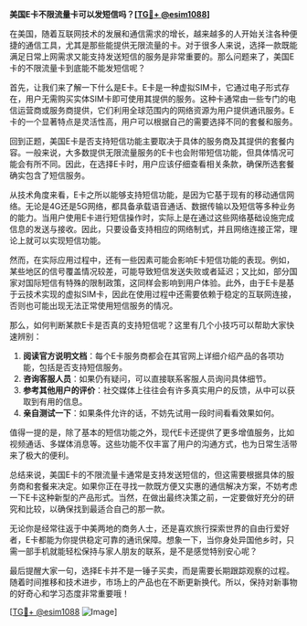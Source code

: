 **美国E卡不限流量卡可以发短信吗？[[TG💪+ @esim1088](https://t.me/s/esim1088)]**

在美国，随着互联网技术的发展和通信需求的增长，越来越多的人开始关注各种便捷的通信工具，尤其是那些能提供无限流量的卡。对于很多人来说，选择一款既能满足日常上网需求又能支持发送短信的服务是非常重要的。那么问题来了，美国E卡的不限流量卡到底能不能发短信呢？

首先，让我们来了解一下什么是E卡。E卡是一种虚拟SIM卡，它通过电子形式存在，用户无需购买实体SIM卡即可使用其提供的服务。这种卡通常由一些专门的电信运营商或服务商提供，它们利用全球范围内的网络资源为用户提供通讯服务。E卡的一个显著特点是灵活性高，用户可以根据自己的需要选择不同的套餐和服务。

回到正题，美国E卡是否支持短信功能主要取决于具体的服务商及其提供的套餐内容。一般来说，大多数提供无限流量服务的E卡也会附带短信功能，但具体情况可能会有所不同。因此，在选择E卡时，用户应该仔细查看相关条款，确保所选套餐确实包含了短信服务。

从技术角度来看，E卡之所以能够支持短信功能，是因为它基于现有的移动通信网络。无论是4G还是5G网络，都具备承载语音通话、数据传输以及短信等多种业务的能力。当用户使用E卡进行短信操作时，实际上是在通过这些网络基础设施完成信息的发送与接收。因此，只要设备支持相应的网络制式，并且网络连接正常，理论上就可以实现短信功能。

然而，在实际应用过程中，还有一些因素可能会影响E卡短信功能的表现。例如，某些地区的信号覆盖情况较差，可能导致短信发送失败或者延迟；又比如，部分国家对国际短信有特殊的限制政策，这同样会影响到用户体验。此外，由于E卡是基于云技术实现的虚拟SIM卡，因此在使用过程中还需要依赖于稳定的互联网连接，否则也可能出现无法正常使用短信服务的情况。

那么，如何判断某款E卡是否真的支持短信呢？这里有几个小技巧可以帮助大家快速辨别：

1. **阅读官方说明文档**：每个E卡服务商都会在其官网上详细介绍产品的各项功能，包括是否支持短信服务。
2. **咨询客服人员**：如果仍有疑问，可以直接联系客服人员询问具体细节。
3. **参考其他用户的评价**：社交媒体上往往会有许多真实用户的反馈，从中可以获取到有用的信息。
4. **亲自测试一下**：如果条件允许的话，不妨先试用一段时间看看效果如何。

值得一提的是，除了基本的短信功能之外，现代E卡还提供了更多增值服务，比如视频通话、多媒体消息等。这些功能不仅丰富了用户的沟通方式，也为日常生活带来了极大的便利。

总结来说，美国E卡的不限流量卡通常是支持发送短信的，但这需要根据具体的服务商和套餐来决定。如果你正在寻找一款既方便又实惠的通信解决方案，不妨考虑一下E卡这种新型的产品形式。当然，在做出最终决策之前，一定要做好充分的研究和比较，以确保找到最适合自己的那一款。

无论你是经常往返于中美两地的商务人士，还是喜欢旅行探索世界的自由行爱好者，E卡都能为你提供稳定可靠的通讯保障。想象一下，当你身处异国他乡时，只需一部手机就能轻松保持与家人朋友的联系，是不是感觉特别安心呢？

最后提醒大家一句，选择E卡并不是一锤子买卖，而是需要长期跟踪观察的过程。随着时间推移和技术进步，市场上的产品也在不断更新换代。所以，保持对新事物的好奇心和学习态度非常重要哦！

[[TG💪+ @esim1088](https://t.me/s/esim1088) ![Image](https://i.postimg.cc/4NQfJmqS/Snipaste-2025-05-13-00-14-12.png)]